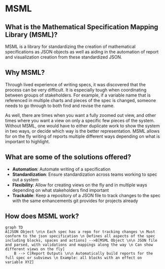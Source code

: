 # MSML

## What is the Mathematical Specification Mapping Library (MSML)?

MSML is a library for standardizing the creation of mathematical specifications as JSON objects as well as aiding in the automation of report and visualization creation from these standardized JSON. 

## Why MSML?

Through lived experience of writing specs, it was discovered that the process can be very difficult. It is especially tough when coordinating between groups of stakeholders. For example, if a variable name that is referenced in multiple charts and pieces of the spec is changed, someone needs to go through to both find and revise the name.

As well, there are times when you want a fully zoomed out view, and other times where you want a view on only a specific few pieces of the system. Without MSML, one would have to either duplicate work to show the system in two ways, or decide which way is the better representation. MSML allows for on the fly writing of reports multiple different ways depending on what is important to highlight.

## What are some of the solutions offered?

- **Automation**: Automate writing of a specification
- **Standardization**: Ensure standardization across teams working to spec out a system
- **Flexibility**: Allow for creating views on the fly and in multiple ways depending on what stakeholders find important
- **Trackable**: Keep a repository of a JSON file to track changes to the spec with the same enhancements git provides for projects already

## How does MSML work?


```mermaid
graph TD
A[JSON Object \n\n Each spec has a repo for tracking changes \n Must conform to the json specification \n Defines all aspects of the spec including blocks, spaces and actions] -->B[MSML Object \n\n JSON file and parsed, with validations and mappings along the way \n Can show different views on the fly]
    B --> C[Report Outputs \n\n Automatically build reports for the full spec or subviews \n Example: all blocks with an effect on variable XYZ]

```





